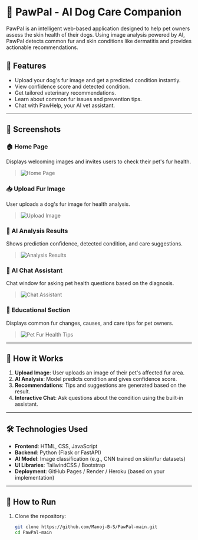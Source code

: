 # 🐾 PawPal - AI Dog Care Companion

PawPal is an intelligent web-based application designed to help pet owners assess the skin health of their dogs. Using image analysis powered by AI, PawPal detects common fur and skin conditions like dermatitis and provides actionable recommendations.

## 🌟 Features

- Upload your dog's fur image and get a predicted condition instantly.
- View confidence score and detected condition.
- Get tailored veterinary recommendations.
- Learn about common fur issues and prevention tips.
- Chat with PawHelp, your AI vet assistant.

---

## 📸 Screenshots

### 🏠 Home Page
Displays welcoming images and invites users to check their pet's fur health.
> ![Home Page](1.jpg)

### 📥 Upload Fur Image
User uploads a dog's fur image for health analysis.
> ![Upload Image](2.jpg)

### 🧠 AI Analysis Results
Shows prediction confidence, detected condition, and care suggestions.
> ![Analysis Results](3.jpg)

### 🤖 AI Chat Assistant
Chat window for asking pet health questions based on the diagnosis.
> ![Chat Assistant](4.jpg)

### 📘 Educational Section
Displays common fur changes, causes, and care tips for pet owners.
> ![Pet Fur Health Tips](5.jpg)

---

## 🚀 How it Works

1. **Upload Image**: User uploads an image of their pet's affected fur area.
2. **AI Analysis**: Model predicts condition and gives confidence score.
3. **Recommendations**: Tips and suggestions are generated based on the result.
4. **Interactive Chat**: Ask questions about the condition using the built-in assistant.

---

## 🛠️ Technologies Used

- **Frontend**: HTML, CSS, JavaScript
- **Backend**: Python (Flask or FastAPI)
- **AI Model**: Image classification (e.g., CNN trained on skin/fur datasets)
- **UI Libraries**: TailwindCSS / Bootstrap
- **Deployment**: GitHub Pages / Render / Heroku (based on your implementation)

---

## 📂 How to Run

1. Clone the repository:
   ```bash
   git clone https://github.com/Manoj-B-S/PawPal-main.git
   cd PawPal-main
